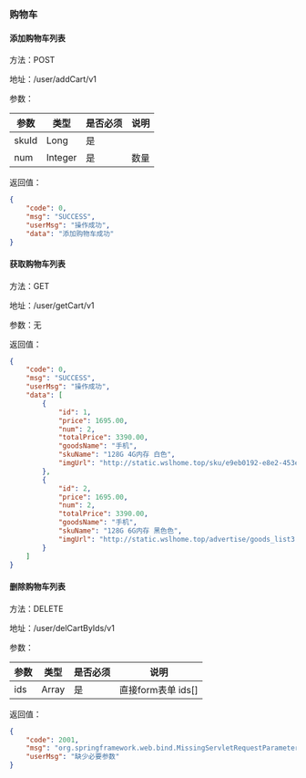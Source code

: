 ### 购物车

#### 添加购物车列表
方法：POST

地址：/user/addCart/v1

参数：

|参数|类型|是否必须|说明|
|---|---|---|---|
|skuId|Long|是||
|num|Integer|是|数量|

返回值：
```json
{
    "code": 0,
    "msg": "SUCCESS",
    "userMsg": "操作成功",
    "data": "添加购物车成功"
}
```

#### 获取购物车列表
方法：GET

地址：/user/getCart/v1

参数：无

返回值：
```json
{
    "code": 0,
    "msg": "SUCCESS",
    "userMsg": "操作成功",
    "data": [
        {
            "id": 1,
            "price": 1695.00,
            "num": 2,
            "totalPrice": 3390.00,
            "goodsName": "手机",
            "skuName": "128G 4G内存 白色",
            "imgUrl": "http://static.wslhome.top/sku/e9eb0192-e8e2-453e-810e-3feddc456df8.jpg"
        },
        {
            "id": 2,
            "price": 1695.00,
            "num": 2,
            "totalPrice": 3390.00,
            "goodsName": "手机",
            "skuName": "128G 6G内存 黑色色",
            "imgUrl": "http://static.wslhome.top/advertise/goods_list3.jpg"
        }
    ]
}
```

#### 删除购物车列表
方法：DELETE

地址：/user/delCartByIds/v1

参数：

|参数|类型|是否必须|说明|
|---|---|---|---|
|ids|Array|是|直接form表单 ids[]|

返回值：
```json
{
    "code": 2001,
    "msg": "org.springframework.web.bind.MissingServletRequestParameterException",
    "userMsg": "缺少必要参数"
}
```
